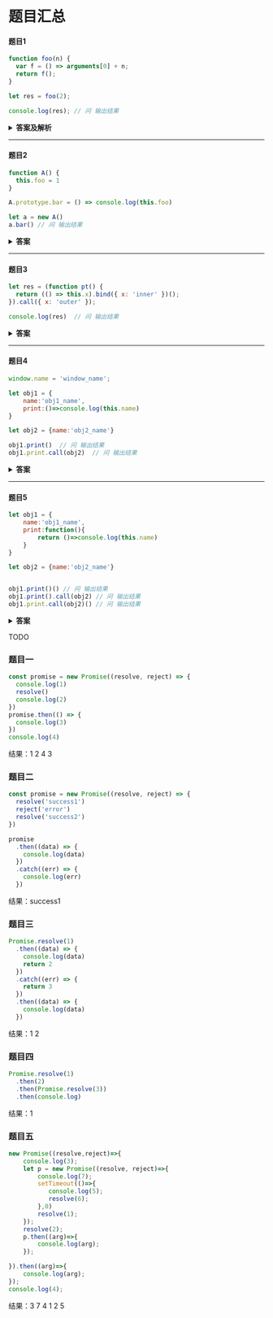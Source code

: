 
# 题目汇总

#### 题目1

```javascript
function foo(n) {
  var f = () => arguments[0] + n;
  return f();
}

let res = foo(2);

console.log(res); // 问 输出结果
```

<details>
  <summary><b>答案及解析</b></summary>
<p>
答案: 4

箭头函数没有自己的 arguments ，所以题中的 arguments 指代的是 foo 函数的 arguments 对象。所以 arguments[0] 等于 2 ，n 等于 2，结果为 4。

</p>
</details>

***

#### 题目2

```javascript
function A() {
  this.foo = 1
}

A.prototype.bar = () => console.log(this.foo)

let a = new A()
a.bar() // 问 输出结果
```

<details><summary><b>答案</b></summary>

<p>

答案: undefined

箭头函数没有自己的 this，所以箭头函数的 this 等价于外层非箭头函数作用域的this。
由于箭头函数的外层没有普通函数，所以箭头函数中的 this 等价于全局对象，所以输出为 undefined。

</p>
</details>

***

#### 题目3

```javascript
let res = (function pt() {
  return (() => this.x).bind({ x: 'inner' })();
}).call({ x: 'outer' });

console.log(res)  // 问 输出结果
```

<details><summary><b>答案</b></summary>
<p>

答案：'outer'

此题稍微复杂一点，求 res 的输出结果。

分析如下：

1. 求函数 pt 通过 call 调用后的返回值。
2. pt 函数内的 this 被 call 转换为 {x:'outer'}。
3. pt 函数内，箭头函数通过 bind 生成了新函数，并执行，执行结果为 pt 函数的返回值。
4. 箭头函数中的 this 无法通过 bind 方法绑定，箭头函数执行时的 this 就是外层作用域的 this。
5. 箭头函数执行时，外层作用域的 this 是由 call 方法指定的 {x:'outer'}。
6. 最终结果 res 为 'outer'。

</p>
</details>

***

#### 题目4

```javascript
window.name = 'window_name';

let obj1 = {
    name:'obj1_name',
    print:()=>console.log(this.name)
}

let obj2 = {name:'obj2_name'}

obj1.print()  // 问 输出结果
obj1.print.call(obj2)  // 问 输出结果
```

<details><summary><b>答案</b></summary>
<p>

答案：'window_name'  'window_name'

箭头函数没有自己的 this ，也无法通过 call、apply、bind 改变箭头函数中的 this。
箭头函数的 this 取决于外层是否有普通函数，有普通函数 this 指向普通函数中的this，外层没有普通函数，箭头函数中的 this 就是全局对象。

此题中，箭头函数外层没有普通函数，所以 this 指向全局对象，所以结果为 'window_name'、'window_name'。
</p>
</details>

***

#### 题目5

```javascript
let obj1 = {
    name:'obj1_name',
    print:function(){
        return ()=>console.log(this.name)
    }
}

let obj2 = {name:'obj2_name'}


obj1.print()() // 问 输出结果
obj1.print().call(obj2) // 问 输出结果
obj1.print.call(obj2)() // 问 输出结果
```

<details><summary><b>答案</b></summary>
<p>
答案: 'obj1_name' 'obj1_name' 'obj2_name'

箭头函数的 this 与其外层的普通函数的 this 一致，与 call、apply、bind 无关。

此题，obj1.print 返回一个箭头函数，此箭头函数中的 this 就是 obj1.print 调用时的 this。

1. obj1.print()()：此时obj1.print 中的 this 为 obj1，所以输出为 obj1_name
2. obj1.print().call(obj2)：此时obj1.print 中的 this 为 obj1，所以输出为 obj1_name
3. obj1.print.call(obj2)()：此时obj1.print 中的 this 为 obj2，所以输出为 obj2_name

</p>
</details>




TODO 








### 题目一

```javascript
const promise = new Promise((resolve, reject) => {
  console.log(1)
  resolve()
  console.log(2)
})
promise.then(() => {
  console.log(3)
})
console.log(4)
```

结果：1 2 4 3

### 题目二

```javascript
const promise = new Promise((resolve, reject) => {
  resolve('success1')
  reject('error')
  resolve('success2')
})

promise
  .then((data) => {
    console.log(data)
  })
  .catch((err) => {
    console.log(err)
  })
```

结果：success1

### 题目三

```javascript
Promise.resolve(1)
  .then((data) => {
    console.log(data)
    return 2
  })
  .catch((err) => {
    return 3
  })
  .then((data) => {
    console.log(data)
  })
```

结果：1 2

### 题目四

```javascript
Promise.resolve(1)
  .then(2)
  .then(Promise.resolve(3))
  .then(console.log)
```

结果：1

### 题目五

```javascript
new Promise((resolve,reject)=>{
    console.log(3);
    let p = new Promise((resolve, reject)=>{
        console.log(7);
        setTimeout(()=>{
           console.log(5);
           resolve(6); 
        },0)
        resolve(1);
    });
    resolve(2);
    p.then((arg)=>{
        console.log(arg);
    });

}).then((arg)=>{
    console.log(arg);
});
console.log(4);
```

结果：3 7 4 1 2 5